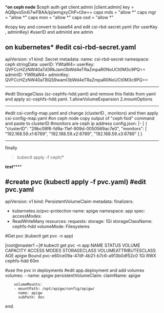 *****on ceph node****
$ceph auth get client.admin
[client.admin]
        key = AQBpvs5n4i7wFBAA/pjiwmgxyChP+t3w==
        caps mds = "allow *"
        caps mgr = "allow *"
        caps mon = "allow *"
        caps osd = "allow *"


#copy key and convert to base64 and edit csi-rbd-secret.yaml (for userKey , adminKey)
#userID and adminId are admin

******on kubernetes*******
#edit csi-rbd-secret.yaml
---
apiVersion: v1
kind: Secret
metadata:
  name: csi-rbd-secret
  namespace: ceph 
stringData:
  userID: YWtaW4=
  userKey: QVFCcHZzNW40aTd3RkJaml3bWd4eTRaZmpaR0NoUCt0M3c9PQ==
  adminID: YWRtaW4=
  adminKey: QVFCcHZzNW40aTBQS9waml3bWd4eTRaZmpaR0NoUCt0M3c9PQ==

---------------
#edit StorageClass (sc-cephfs-hdd.yaml) and 
remove this fields from yaml and apply sc-cephfs-hdd.yaml. 
1.allowVolumeExpansion
2.mountOptions

----------------
#edit csi-config-map.yaml and change (clusterID , monitors) and then apply csi-config-map.yaml
#on ceph node copy output of "ceph fsid" command and paste to clusterID
#monitors are ceph ip address
  config.json: |-
    [
      {
        "clusterID": "29bc08f6-fd9a-11ef-909d-0050569ac7e0",
        "monitors": [
          "192.168.59.x1:6789",
          "192.168.59.x2:6789",
          "192.168.59.x3:6789"
        ]
      }



***************************
finally
> kubectl apply -f ceph/*




*************test*****************

#create pvc (kubectl apply -f pvc.yaml)
#edit pvc.yaml
---
apiVersion: v1
kind: PersistentVolumeClaim
metadata:
  finalizers:
  - kubernetes.io/pvc-protection
  name: apigw
  namespace: app
spec:
  accessModes:
  - ReadWriteMany
  resources:
    requests:
      storage: 1Gi
  storageClassName: cephfs-hdd
  volumeMode: Filesystems

#Get pvc (kubectl get pvc -n app)

[root@master1 ~]# kubectl get pvc -n app
NAME      STATUS   VOLUME                                     CAPACITY   ACCESS MODES   STORAGECLASS   VOLUMEATTRIBUTESCLASS   AGE
apigw   Bound    pvc-e60ce09a-47df-4b21-b7c6-a913b0df52c0   1Gi        RWX            cephfs-hdd     <unset>                 60m





#use the pvc in deployments
#edit app.deployment and add volumes 
      volumes:
      - name: apigw
        persistentVolumeClaim:
          claimName: apigw

        volumeMounts:
        - mountPath: /opt/apigw/config/apigw/
          name: apigw
          subPath: doc



end.




